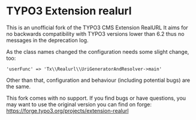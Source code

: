 TYPO3 Extension realurl
=======================

This is an unofficial fork of the TYPO3 CMS Extension RealURL
It aims for no backwards compatibility with TYPO3 versions lower than 6.2 thus no messages in the deprecation log.

As the class names changed the configuration needs some slight change, too:

```'userFunc' => 'Tx\\Realurl\\UriGeneratorAndResolver->main'```

Other than that, configuration and behaviour (including potential bugs) are the same.

This fork comes with no support. If you find bugs or have questions, you may want to use the original version you can find on forge:
https://forge.typo3.org/projects/extension-realurl
